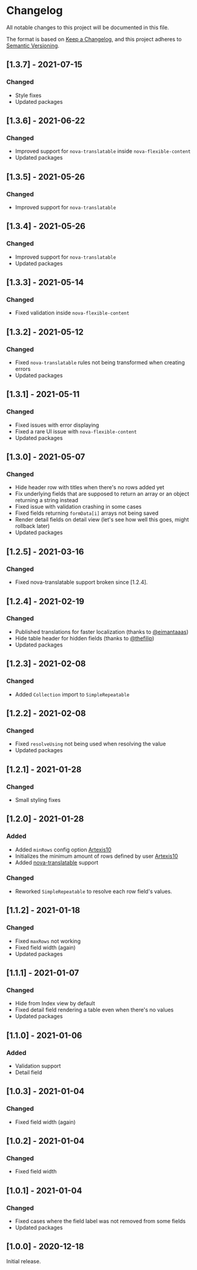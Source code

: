 # Changelog

All notable changes to this project will be documented in this file.

The format is based on [Keep a Changelog](https://keepachangelog.com/en/1.0.0/),
and this project adheres to [Semantic Versioning](https://semver.org/spec/v2.0.0.html).

## [1.3.7] - 2021-07-15

### Changed

- Style fixes
- Updated packages

## [1.3.6] - 2021-06-22

### Changed

- Improved support for `nova-translatable` inside `nova-flexible-content`
- Updated packages

## [1.3.5] - 2021-05-26

### Changed

- Improved support for `nova-translatable`

## [1.3.4] - 2021-05-26

### Changed

- Improved support for `nova-translatable`
- Updated packages

## [1.3.3] - 2021-05-14

### Changed

- Fixed validation inside `nova-flexible-content`

## [1.3.2] - 2021-05-12

### Changed

- Fixed `nova-translatable` rules not being transformed when creating errors
- Updated packages

## [1.3.1] - 2021-05-11

### Changed

- Fixed issues with error displaying
- Fixed a rare UI issue with `nova-flexible-content`
- Updated packages

## [1.3.0] - 2021-05-07

### Changed

- Hide header row with titles when there's no rows added yet
- Fix underlying fields that are supposed to return an array or an object returning a string instead
- Fixed issue with validation crashing in some cases
- Fixed fields returning `formData[i]` arrays not being saved
- Render detail fields on detail view (let's see how well this goes, might rollback later)
- Updated packages

## [1.2.5] - 2021-03-16

### Changed

- Fixed nova-translatable support broken since [1.2.4].

## [1.2.4] - 2021-02-19

### Changed

- Published translations for faster localization (thanks to [@eimantaaas](https://github.com/eimantaaas))
- Hide table header for hidden fields (thanks to [@thefilip](https://github.com/thefilip))
- Updated packages

## [1.2.3] - 2021-02-08

### Changed

- Added `Collection` import to `SimpleRepeatable`

## [1.2.2] - 2021-02-08

### Changed

- Fixed `resolveUsing` not being used when resolving the value
- Updated packages

## [1.2.1] - 2021-01-28

### Changed

- Small styling fixes

## [1.2.0] - 2021-01-28

### Added

- Added `minRows` config option [Artexis10](https://github.com/Artexis10)
- Initializes the minimum amount of rows defined by user [Artexis10](https://github.com/Artexis10)
- Added [nova-translatable](https://github.com/optimistdigital/nova-translatable) support

### Changed

- Reworked `SimpleRepeatable` to resolve each row field's values.

## [1.1.2] - 2021-01-18

### Changed

- Fixed `maxRows` not working
- Fixed field width (again)
- Updated packages

## [1.1.1] - 2021-01-07

### Changed

- Hide from Index view by default
- Fixed detail field rendering a table even when there's no values
- Updated packages

## [1.1.0] - 2021-01-06

### Added

- Validation support
- Detail field

## [1.0.3] - 2021-01-04

### Changed

- Fixed field width (again)

## [1.0.2] - 2021-01-04

### Changed

- Fixed field width

## [1.0.1] - 2021-01-04

### Changed

- Fixed cases where the field label was not removed from some fields
- Updated packages

## [1.0.0] - 2020-12-18

Initial release.
